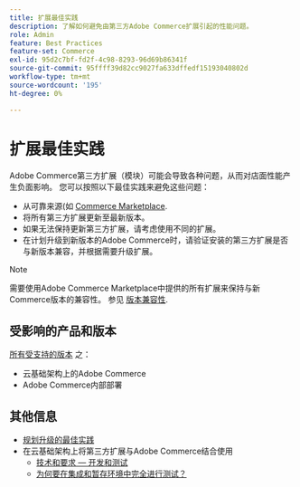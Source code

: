 ```yaml
---
title: 扩展最佳实践
description: 了解如何避免由第三方Adobe Commerce扩展引起的性能问题。
role: Admin
feature: Best Practices
feature-set: Commerce
exl-id: 95d2c7bf-fd2f-4c98-8293-96d69b86341f
source-git-commit: 95ffff39d82cc9027fa633dffedf15193040802d
workflow-type: tm+mt
source-wordcount: '195'
ht-degree: 0%

---
```


# 扩展最佳实践

Adobe Commerce第三方扩展（模块）可能会导致各种问题，从而对店面性能产生负面影响。 您可以按照以下最佳实践来避免这些问题：

- 从可靠来源(如 [Commerce Marketplace](https://marketplace.magento.com/extensions.html).
- 将所有第三方扩展更新至最新版本。
- 如果无法保持更新第三方扩展，请考虑使用不同的扩展。
- 在计划升级到新版本的Adobe Commerce时，请验证安装的第三方扩展是否与新版本兼容，并根据需要升级扩展。

>[!NOTE]
>
> 需要使用Adobe Commerce Marketplace中提供的所有扩展来保持与新Commerce版本的兼容性。 参见 [版本兼容性](https://developer.adobe.com/commerce/marketplace/guides/sellers/compatibility/releases/).

## 受影响的产品和版本

[所有受支持的版本](../../../release/versions.md) 之：

- 云基础架构上的Adobe Commerce
- Adobe Commerce内部部署

## 其他信息

- [规划升级的最佳实践](../../../upgrade/prepare/best-practices.md)
- 在云基础架构上将第三方扩展与Adobe Commerce结合使用
   - [技术和要求 — 开发和测试](https://devdocs.magento.com/cloud/requirements/cloud-requirements.html#cloud-req-devtest)
   - [为何要在集成和暂存环境中完全进行测试？](https://devdocs.magento.com/cloud/live/live.html#whytest)
